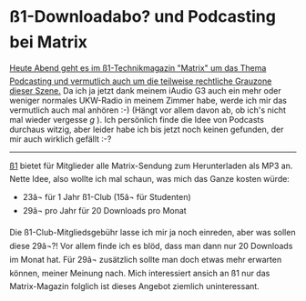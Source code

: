 # ß1-Downloadabo? und Podcasting bei Matrix

<a href="http://futurezone.orf.at/futurezone.orf?read=detail&amp;id=261558&amp;tmp=70485">Heute Abend geht es im ß1-Technikmagazin "Matrix" um das Thema Podcasting und vermutlich auch um die teilweise rechtliche Grauzone dieser Szene.</a> Da ich ja jetzt dank meinem iAudio G3 auch ein mehr oder weniger normales UKW-Radio in meinem Zimmer habe, werde ich mir das vermutlich auch mal anhören :-) (Hängt vor allem davon ab, ob ich's nicht mal wieder vergesse *g* ). Ich persönlich finde die Idee von Podcasts durchaus witzig, aber leider habe ich bis jetzt noch keinen gefunden, der mir auch wirklich gefällt :-?

-------------------------------



<a href="http://oe1.orf.at/">ß1</a> bietet für Mitglieder alle Matrix-Sendung zum Herunterladen als MP3 an. Nette Idee, also wollte ich mal schaun, was mich das Ganze kosten würde:

<ul>

<li>23â¬ für 1 Jahr ß1-Club (15â¬ für Studenten)</li>

<li>29â¬ pro Jahr für 20 Downloads pro Monat</li>

</ul>



Die ß1-Club-Mitgliedsgebühr lasse ich mir ja noch einreden, aber was sollen diese 29â¬?! Vor allem finde ich es blöd, dass man dann nur 20 Downloads im Monat hat. Für 29â¬ zusätzlich sollte man doch etwas mehr erwarten können, meiner Meinung nach. Mich interessiert ansich an ß1 nur das Matrix-Magazin folglich ist dieses Angebot ziemlich uninteressant.